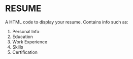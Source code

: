 # RESUME
A HTML code to display your resume.
Contains info such as:
1. Personal Info
2. Education
3. Work Experience
4. Skills
5. Certification
